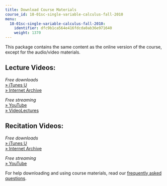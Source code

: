 ```yaml
---
title: Download Course Materials
course_id: 18-01sc-single-variable-calculus-fall-2010
menu:
  18-01sc-single-variable-calculus-fall-2010:
    identifier: dfc9b1ca564e416fdcda0ab36e971640
    weight: 1370
---
```

This package contains the same content as the online version of the course, except for the audio/video materials.

Lecture Videos:
---------------

_Free downloads_  
[» iTunes U](http://itunes.apple.com/us/itunes-u/single-variable-calculus/id354869053)  
[» Internet Archive](http://www.archive.org/details/MIT18.01JF07/)

_Free streaming_  
[» YouTube](http://www.youtube.com/mit#g/c/590CCC2BC5AF3BC1)  
[» VideoLectures](http://videolectures.net/mit1801f06_single_variable_calculus/)

Recitation Videos:
------------------

_Free downloads_  
[» iTunes U](http://itunes.apple.com/us/itunes-u/ocw-scholar-single-variable/id414308064)  
[» Internet Archive](http://www.archive.org/details/MIT18_01SCF10/)

_Free streaming_  
[» YouTube](http://www.youtube.com/mit#g/c/21BCE50ABFF029F1)

For help downloading and using course materials, read our [frequently asked questions](/help/faq-technology/).